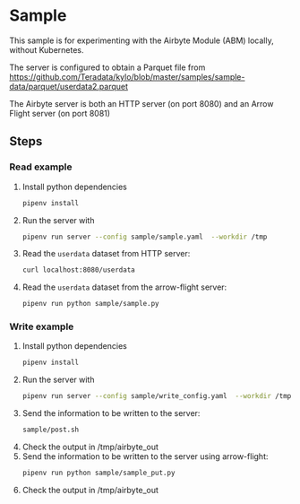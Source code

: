 # Sample

This sample is for experimenting with the Airbyte Module (ABM) locally,
without Kubernetes.

The server is configured to obtain a Parquet file from
https://github.com/Teradata/kylo/blob/master/samples/sample-data/parquet/userdata2.parquet

The Airbyte server is both an HTTP server (on port 8080) and an
Arrow Flight server (on port 8081)

## Steps
### Read example

1. Install python dependencies
    ```bash
    pipenv install
    ```
1. Run the server with
    ```bash
    pipenv run server --config sample/sample.yaml  --workdir /tmp
    ```
1. Read the `userdata` dataset from HTTP server:
    ```bash
    curl localhost:8080/userdata
    ```
1. Read the `userdata` dataset from the arrow-flight server:
   ```bash
   pipenv run python sample/sample.py
    ```

### Write example
1. Install python dependencies
    ```bash
    pipenv install
    ```
1. Run the server with
    ```bash
    pipenv run server --config sample/write_config.yaml  --workdir /tmp
    ```
1. Send the information to be written to the server:
   ```bash
   sample/post.sh
   ```
1. Check the output in /tmp/airbyte_out
1. Send the information to be written to the server using arrow-flight:
   ```bash
   pipenv run python sample/sample_put.py
   ```
1. Check the output in /tmp/airbyte_out
